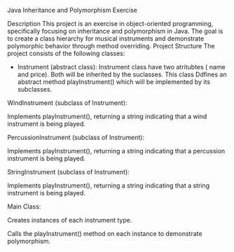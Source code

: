 Java Inheritance and Polymorphism Exercise

Description
This project is an exercise in object-oriented programming, specifically focusing on inheritance and polymorphism in Java. The goal is to create a class hierarchy for musical instruments and demonstrate polymorphic behavior through method overriding.
Project Structure
The project consists of the following classes:
-  Instrument (abstract class):
    Instrument class have two atritubtes ( name and price). Both will be inherited by the suclasses.
    This class Ddfines an abstract method playInstrument() which will be implemented by its subclasses.

WindInstrument (subclass of Instrument):

Implements playInstrument(), returning a string indicating that a wind instrument is being played.

PercussionInstrument (subclass of Instrument):

Implements playInstrument(), returning a string indicating that a percussion instrument is being played.

StringInstrument (subclass of Instrument):

Implements playInstrument(), returning a string indicating that a string instrument is being played.

Main Class:

Creates instances of each instrument type.

Calls the playInstrument() method on each instance to demonstrate polymorphism.
